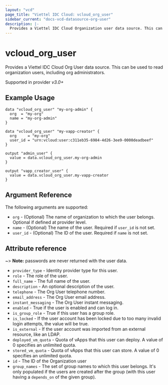 ```yaml
---
layout: "vcd"
page_title: "Viettel IDC Cloud: vcloud_org_user"
sidebar_current: "docs-vcd-datasource-org-user"
description: |-
  Provides a Viettel IDC Cloud Organization user data source. This can be used to read organization users.
---
```


# vcloud\_org\_user

Provides a Viettel IDC Cloud Org User data source. This can be used to read organization users, including org administrators.

Supported in provider *v3.0+*


## Example Usage

```hcl
data "vcloud_org_user" "my-org-admin" {
  org  = "my-org"
  name = "my-org-admin"
}

data "vcloud_org_user" "my-vapp-creator" {
  org     = "my-org"
  user_id = "urn:vcloud:user:c311eb35-6984-4d26-3ee9-0000deadbeef"
}

output "admin_user" {
  value = data.vcloud_org_user.my-org-admin
}

output "vapp_creator_user" {
  value = data.vcloud_org_user.my-vapp-creator
}
```

## Argument Reference

The following arguments are supported:

* `org` - (Optional) The name of organization to which the user belongs. Optional if defined at provider level.
* `name` - (Optional) The name of the user. Required if `user_id` is not set.
* `user_id` - (Optional) The ID of the user. Required if `name` is not set.

## Attribute reference

~> **Note:** passwords are never returned with the user data.

* `provider_type` - Identity provider type for this user. 
* `role` - The role of the user. 
* `full_name` - The full name of the user.
* `description` - An optional description of the user.
* `telephone` - The Org User telephone number.
* `email_address` - The Org User email address.
* `instant_messaging` - The Org User instant messaging.
* `enabled` - True if the user is enabled and can log in.
* `is_group_role` - True if this user has a group role.
* `is_locked` - If the user account has been locked due to too many invalid login attempts, the value will be true.
* `is_external` - If the user account was imported from an external resource, like an LDAP.
* `deployed_vm_quota` - Quota of vApps that this user can deploy. A value of 0 specifies an unlimited quota.
* `stored_vm_quota` -  Quota of vApps that this user can store. A value of 0 specifies an unlimited quota.
* `id` - The ID of the Organization user
* `group_names` - The set of group names to which this user belongs. It's only populated if the users
    are created after the group (with this user having a `depends_on` of the given group).

